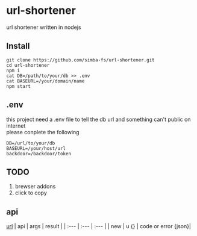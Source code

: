 # url-shortener
url shortener written in nodejs

## Install
```
git clone https://github.com/simba-fs/url-shortener.git
cd url-shortener
npm i 
cat DB=/path/to/your/db >> .env
cat BASEURL=/your/domain/name
npm start
```

## .env
this project need a .env file to tell the db url and something can't public on internet  
please conplete the following
```env
DB=/url/to/your/db
BASEURL=/your/host/url
backdoor=/backdoor/token
```

## TODO
1. brewser addons
2. click to copy

## api
[url](https://url.ckcsc.net/api)
| api | args | result |
| :--- | :--- | :--- |
| new | u {} | code or error {json}| 

